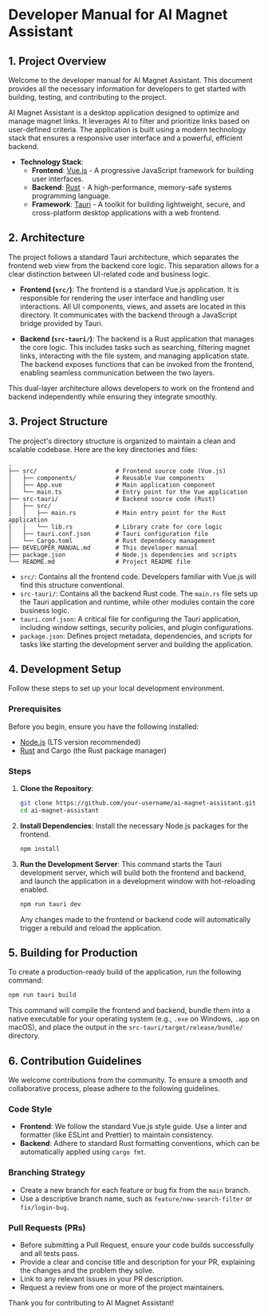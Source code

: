# Developer Manual for AI Magnet Assistant

## 1. Project Overview

Welcome to the developer manual for AI Magnet Assistant. This document provides all the necessary information for developers to get started with building, testing, and contributing to the project.

AI Magnet Assistant is a desktop application designed to optimize and manage magnet links. It leverages AI to filter and prioritize links based on user-defined criteria. The application is built using a modern technology stack that ensures a responsive user interface and a powerful, efficient backend.

*   **Technology Stack**:
    *   **Frontend**: [Vue.js](https://vuejs.org/) - A progressive JavaScript framework for building user interfaces.
    *   **Backend**: [Rust](https://www.rust-lang.org/) - A high-performance, memory-safe systems programming language.
    *   **Framework**: [Tauri](https://tauri.app/) - A toolkit for building lightweight, secure, and cross-platform desktop applications with a web frontend.

## 2. Architecture

The project follows a standard Tauri architecture, which separates the frontend web view from the backend core logic. This separation allows for a clear distinction between UI-related code and business logic.

*   **Frontend (`src/`)**: The frontend is a standard Vue.js application. It is responsible for rendering the user interface and handling user interactions. All UI components, views, and assets are located in this directory. It communicates with the backend through a JavaScript bridge provided by Tauri.

*   **Backend (`src-tauri/`)**: The backend is a Rust application that manages the core logic. This includes tasks such as searching, filtering magnet links, interacting with the file system, and managing application state. The backend exposes functions that can be invoked from the frontend, enabling seamless communication between the two layers.

This dual-layer architecture allows developers to work on the frontend and backend independently while ensuring they integrate smoothly.

## 3. Project Structure

The project's directory structure is organized to maintain a clean and scalable codebase. Here are the key directories and files:

```
.
├── src/                      # Frontend source code (Vue.js)
│   ├── components/           # Reusable Vue components
│   ├── App.vue               # Main application component
│   └── main.ts               # Entry point for the Vue application
├── src-tauri/                # Backend source code (Rust)
│   ├── src/
│   │   ├── main.rs           # Main entry point for the Rust application
│   │   └── lib.rs            # Library crate for core logic
│   ├── tauri.conf.json       # Tauri configuration file
│   └── Cargo.toml            # Rust dependency management
├── DEVELOPER_MANUAL.md       # This developer manual
├── package.json              # Node.js dependencies and scripts
└── README.md                 # Project README file
```

*   `src/`: Contains all the frontend code. Developers familiar with Vue.js will find this structure conventional.
*   `src-tauri/`: Contains all the backend Rust code. The `main.rs` file sets up the Tauri application and runtime, while other modules contain the core business logic.
*   `tauri.conf.json`: A critical file for configuring the Tauri application, including window settings, security policies, and plugin configurations.
*   `package.json`: Defines project metadata, dependencies, and scripts for tasks like starting the development server and building the application.

## 4. Development Setup

Follow these steps to set up your local development environment.

### Prerequisites

Before you begin, ensure you have the following installed:
*   [Node.js](https://nodejs.org/) (LTS version recommended)
*   [Rust](https://www.rust-lang.org/tools/install) and Cargo (the Rust package manager)

### Steps

1.  **Clone the Repository**:
    ```bash
    git clone https://github.com/your-username/ai-magnet-assistant.git
    cd ai-magnet-assistant
    ```

2.  **Install Dependencies**:
    Install the necessary Node.js packages for the frontend.
    ```bash
    npm install
    ```

3.  **Run the Development Server**:
    This command starts the Tauri development server, which will build both the frontend and backend, and launch the application in a development window with hot-reloading enabled.
    ```bash
    npm run tauri dev
    ```
    Any changes made to the frontend or backend code will automatically trigger a rebuild and reload the application.

## 5. Building for Production

To create a production-ready build of the application, run the following command:

```bash
npm run tauri build
```

This command will compile the frontend and backend, bundle them into a native executable for your operating system (e.g., `.exe` on Windows, `.app` on macOS), and place the output in the `src-tauri/target/release/bundle/` directory.

## 6. Contribution Guidelines

We welcome contributions from the community. To ensure a smooth and collaborative process, please adhere to the following guidelines.

### Code Style

*   **Frontend**: We follow the standard Vue.js style guide. Use a linter and formatter (like ESLint and Prettier) to maintain consistency.
*   **Backend**: Adhere to standard Rust formatting conventions, which can be automatically applied using `cargo fmt`.

### Branching Strategy

*   Create a new branch for each feature or bug fix from the `main` branch.
*   Use a descriptive branch name, such as `feature/new-search-filter` or `fix/login-bug`.

### Pull Requests (PRs)

*   Before submitting a Pull Request, ensure your code builds successfully and all tests pass.
*   Provide a clear and concise title and description for your PR, explaining the changes and the problem they solve.
*   Link to any relevant issues in your PR description.
*   Request a review from one or more of the project maintainers.

Thank you for contributing to AI Magnet Assistant!